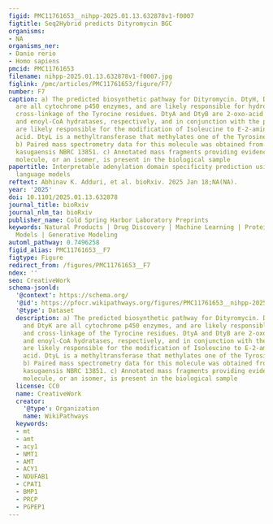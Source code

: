 ```yaml
---
figid: PMC11761653__nihpp-2025.01.13.632878v1-f0007
figtitle: Seq2Hybrid predicts Dityromycin BGC
organisms:
- NA
organisms_ner:
- Danio rerio
- Homo sapiens
pmcid: PMC11761653
filename: nihpp-2025.01.13.632878v1-f0007.jpg
figlink: /pmc/articles/PMC11761653/figure/F7/
number: F7
caption: a) The predicted biosynthetic pathway for Dityromycin. DtyH, DtyJ, and DtyK
  are all cytochrome p450 enzymes, and are likely responsible for hydroxylation and
  cross-linkage of the Tyrocine residues. DtyA and DtyB are 2-oxo-acid dehydrogenases
  and enoyl-CoA hydratases, respectively, and in conjunction with the p450 enzymes,
  are likely responsible for the modification of Isoleucine to E-2-amino-3-hydroxymethyl-4,5-epoxy-α,β-dehydropentanoic
  acid. DtyL is a methyltransferase that methylates one of the Tyrosine residues.
  b) Paired mass spectrometry data for this molecule was obtained from Streptomyces
  kasugaensis NBRC 13851. c) Annotated mass fragments providing evidence that this
  molecule, or an isomer, is present in the biological sample
papertitle: Interpretable adenylation domain specificity prediction using protein
  language models
reftext: Abhinav K. Adduri, et al. bioRxiv. 2025 Jan 18;NA(NA).
year: '2025'
doi: 10.1101/2025.01.13.632878
journal_title: bioRxiv
journal_nlm_ta: bioRxiv
publisher_name: Cold Spring Harbor Laboratory Preprints
keywords: Natural Products | Drug Discovery | Machine Learning | Protein Language
  Models | Generative Modeling
automl_pathway: 0.7496258
figid_alias: PMC11761653__F7
figtype: Figure
redirect_from: /figures/PMC11761653__F7
ndex: ''
seo: CreativeWork
schema-jsonld:
  '@context': https://schema.org/
  '@id': https://pfocr.wikipathways.org/figures/PMC11761653__nihpp-2025.01.13.632878v1-f0007.html
  '@type': Dataset
  description: a) The predicted biosynthetic pathway for Dityromycin. DtyH, DtyJ,
    and DtyK are all cytochrome p450 enzymes, and are likely responsible for hydroxylation
    and cross-linkage of the Tyrocine residues. DtyA and DtyB are 2-oxo-acid dehydrogenases
    and enoyl-CoA hydratases, respectively, and in conjunction with the p450 enzymes,
    are likely responsible for the modification of Isoleucine to E-2-amino-3-hydroxymethyl-4,5-epoxy-α,β-dehydropentanoic
    acid. DtyL is a methyltransferase that methylates one of the Tyrosine residues.
    b) Paired mass spectrometry data for this molecule was obtained from Streptomyces
    kasugaensis NBRC 13851. c) Annotated mass fragments providing evidence that this
    molecule, or an isomer, is present in the biological sample
  license: CC0
  name: CreativeWork
  creator:
    '@type': Organization
    name: WikiPathways
  keywords:
  - mt
  - amt
  - acy1
  - NMT1
  - AMT
  - ACY1
  - NDUFAB1
  - CPAT1
  - BMP1
  - PRCP
  - PGPEP1
---
```

